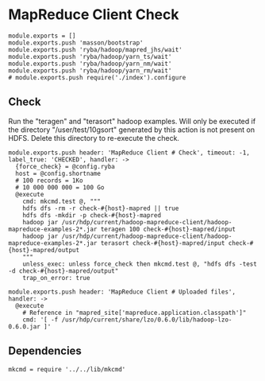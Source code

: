 
# MapReduce Client Check

    module.exports = []
    module.exports.push 'masson/bootstrap'
    module.exports.push 'ryba/hadoop/mapred_jhs/wait'
    module.exports.push 'ryba/hadoop/yarn_ts/wait'
    module.exports.push 'ryba/hadoop/yarn_nm/wait'
    module.exports.push 'ryba/hadoop/yarn_rm/wait'
    # module.exports.push require('./index').configure

## Check

Run the "teragen" and "terasort" hadoop examples. Will only
be executed if the directory "/user/test/10gsort" generated
by this action is not present on HDFS. Delete this directory
to re-execute the check.

    module.exports.push header: 'MapReduce Client # Check', timeout: -1, label_true: 'CHECKED', handler: ->
      {force_check} = @config.ryba
      host = @config.shortname
      # 100 records = 1Ko
      # 10 000 000 000 = 100 Go
      @execute
        cmd: mkcmd.test @, """
        hdfs dfs -rm -r check-#{host}-mapred || true
        hdfs dfs -mkdir -p check-#{host}-mapred
        hadoop jar /usr/hdp/current/hadoop-mapreduce-client/hadoop-mapreduce-examples-2*.jar teragen 100 check-#{host}-mapred/input
        hadoop jar /usr/hdp/current/hadoop-mapreduce-client/hadoop-mapreduce-examples-2*.jar terasort check-#{host}-mapred/input check-#{host}-mapred/output
        """
        unless_exec: unless force_check then mkcmd.test @, "hdfs dfs -test -d check-#{host}-mapred/output"
        trap_on_error: true

    module.exports.push header: 'MapReduce Client # Uploaded files', handler: ->
      @execute
        # Reference in "mapred_site['mapreduce.application.classpath']"
        cmd: '[ -f /usr/hdp/current/share/lzo/0.6.0/lib/hadoop-lzo-0.6.0.jar ]'

## Dependencies

    mkcmd = require '../../lib/mkcmd'
